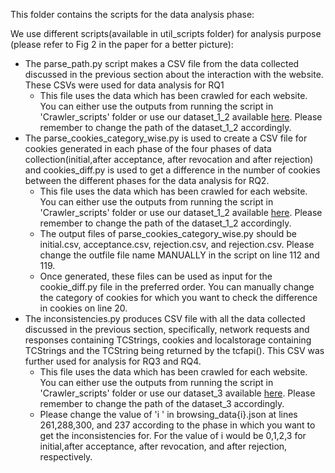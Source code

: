 This folder contains the scripts for the data analysis phase:

We use different scripts(available in util_scripts folder) for analysis purpose (please refer to Fig 2 in the paper for a better picture): 
- The parse_path.py script makes a CSV file from the data collected discussed in the previous section about the interaction with the website. These CSVs were used for data analysis for RQ1
  - This file uses the data which has been crawled for each website. You can either use the outputs from running the script in 'Crawler_scripts' folder or use our dataset_1_2 available [here](https://zenodo.org/records/15739186). Please remember to change the path of the dataset_1_2 accordingly.
- The parse_cookies_category_wise.py is used to create a CSV file for cookies generated in each phase of the four phases of data collection(initial,after acceptance, after revocation and after rejection) and cookies_diff.py is used to get a difference in the number of cookies between the different phases for the data analysis for RQ2.
  - This file uses the data which has been crawled for each website. You can either use the outputs from running the script in 'Crawler_scripts' folder or use our dataset_1_2 available [here](https://zenodo.org/records/15739186). Please remember to change the path of the dataset_1_2 accordingly.
  - The output files of parse_cookies_category_wise.py should be  initial.csv, acceptance.csv, rejection.csv, and rejection.csv. Please change the outfile file name MANUALLY in the script on line 112 and 119.
  - Once generated, these files can be used as input for the cookie_diff.py file in the preferred order. You can manually change the category of cookies for which you want to check the difference in cookies on line 20.  
- The inconsistencies.py produces CSV file with all the data collected discussed in the previous section, specifically, network requests and responses containing TCStrings, cookies and localstorage containing TCStrings and the TCString being returned by the tcfapi(). This CSV was further used for analysis for RQ3 and RQ4.
   - This file uses the data which has been crawled for each website. You can either use the outputs from running the script in 'Crawler_scripts' folder or use our dataset_3 available [here](https://zenodo.org/records/15739186). Please remember to change the path of the dataset_3 accordingly.
  - Please change the value of 'i ' in browsing_data{i}.json at lines 261,288,300, and 237 according to the phase in which you want to get the inconsistencies for. For the value of i would be 0,1,2,3 for initial,after acceptance, after revocation, and after rejection, respectively.  
